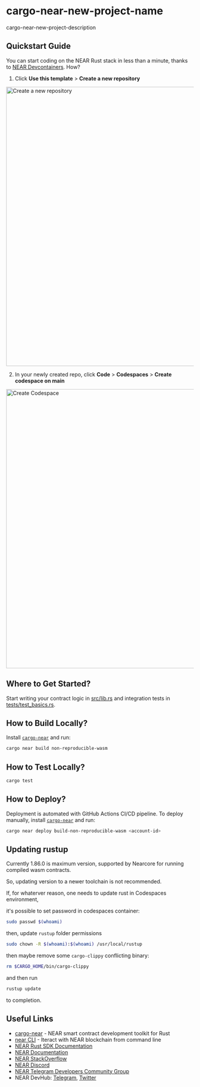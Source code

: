 # cargo-near-new-project-name

cargo-near-new-project-description

## Quickstart Guide

You can start coding on the NEAR Rust stack in less than a minute, thanks to [NEAR Devcontainers](https://github.com/near/near-devcontainers). How?

1. Click **Use this template** > **Create a new repository**

<img width="750" alt="Create a new repository" src="https://github.com/njelich/cargo-near-new-project-template/assets/12912633/d59d89f1-8bc4-42f1-8e0d-842521d87768">

2. In your newly created repo, click **Code** > **Codespaces** > **Create codespace on main**

<img width="750" alt="Create Codespace" src="https://github.com/njelich/cargo-near-new-project-template/assets/12912633/352566cf-2eca-4d42-8232-6136ea8ec9d3">

## Where to Get Started?

Start writing your contract logic in [src/lib.rs](src/lib.rs) and integration tests in [tests/test_basics.rs](tests/test_basics.rs).

## How to Build Locally?

Install [`cargo-near`](https://github.com/near/cargo-near) and run:

```bash
cargo near build non-reproducible-wasm
```

## How to Test Locally?

```bash
cargo test
```

## How to Deploy?

Deployment is automated with GitHub Actions CI/CD pipeline.
To deploy manually, install [`cargo-near`](https://github.com/near/cargo-near) and run:

```bash
cargo near deploy build-non-reproducible-wasm <account-id>
```

## Updating rustup

Currently 1.86.0 is maximum version, supported by Nearcore for running compiled wasm contracts.

So, updating version to a newer toolchain is not recommended. 

If, for whaterver reason, one needs to update rust in Codespaces environment,

it's possible to set password in codespaces container:

```bash
sudo passwd $(whoami)
```

then, update `rustup` folder permissions 

```bash
sudo chown -R $(whoami):$(whoami) /usr/local/rustup
```

then maybe remove some `cargo-clippy` conflicting binary:
```bash
rm $CARGO_HOME/bin/cargo-clippy
```

and then run 

```bash
rustup update
```

to completion.


## Useful Links

- [cargo-near](https://github.com/near/cargo-near) - NEAR smart contract development toolkit for Rust
- [near CLI](https://near.cli.rs) - Iteract with NEAR blockchain from command line
- [NEAR Rust SDK Documentation](https://docs.near.org/sdk/rust/introduction)
- [NEAR Documentation](https://docs.near.org)
- [NEAR StackOverflow](https://stackoverflow.com/questions/tagged/nearprotocol)
- [NEAR Discord](https://near.chat)
- [NEAR Telegram Developers Community Group](https://t.me/neardev)
- NEAR DevHub: [Telegram](https://t.me/neardevhub), [Twitter](https://twitter.com/neardevhub)
